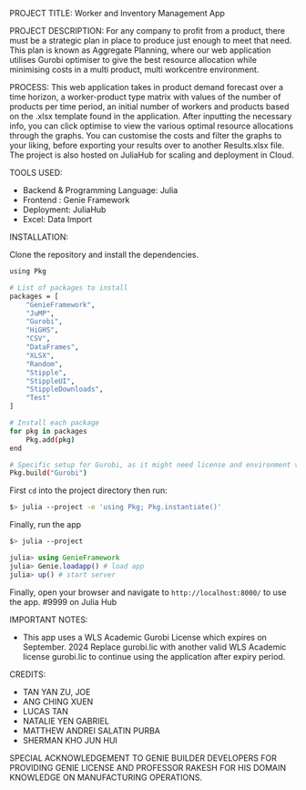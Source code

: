 PROJECT TITLE: 
Worker and Inventory Management App

PROJECT DESCRIPTION:
For any company to profit from a product, there must be a strategic plan in place to produce just enough to meet that need. This plan is known as Aggregate Planning, where our web application utilises Gurobi optimiser to give the best resource allocation while minimising costs in a multi product, multi workcentre environment. 

PROCESS:
This web application takes in product demand forecast over a time horizon, a worker-product type matrix with values of the number of products per time period, an initial number of workers and products based on the .xlsx template found in the application. After inputting the necessary info, you can click optimise to view the various optimal resource allocations through the graphs. You can customise the costs and filter the graphs to your liking, before exporting your results over to another Results.xlsx file. The project is also hosted on JuliaHub for scaling and deployment in Cloud.

TOOLS USED:
- Backend & Programming Language: Julia
- Frontend : Genie Framework
- Deployment: JuliaHub
- Excel: Data Import

INSTALLATION:

Clone the repository and install the dependencies.

```bash
using Pkg

# List of packages to install
packages = [
    "GenieFramework",
    "JuMP",
    "Gurobi",
    "HiGHS",
    "CSV",
    "DataFrames",
    "XLSX",
    "Random",
    "Stipple",
    "StippleUI",
    "StippleDownloads",
    "Test"
]

# Install each package
for pkg in packages
    Pkg.add(pkg)
end

# Specific setup for Gurobi, as it might need license and environment variables set up
Pkg.build("Gurobi")
```

First `cd` into the project directory then run:

```bash
$> julia --project -e 'using Pkg; Pkg.instantiate()'
```


Finally, run the app

```bash
$> julia --project
```

```julia
julia> using GenieFramework
julia> Genie.loadapp() # load app
julia> up() # start server
```
Finally, open your browser and navigate to `http://localhost:8000/` to use the app. #9999 on Julia Hub

IMPORTANT NOTES:
- This app uses a WLS Academic Gurobi License which expires on September. 2024 Replace gurobi.lic with another valid WLS Academic license gurobi.lic to continue using the application after expiry period.

CREDITS:
- TAN YAN ZU, JOE
- ANG CHING XUEN
- LUCAS TAN
- NATALIE YEN GABRIEL
- MATTHEW ANDREI SALATIN PURBA
- SHERMAN KHO JUN HUI

SPECIAL ACKNOWLEDGEMENT TO GENIE BUILDER DEVELOPERS FOR PROVIDING GENIE LICENSE AND PROFESSOR RAKESH FOR HIS DOMAIN KNOWLEDGE ON MANUFACTURING OPERATIONS.



